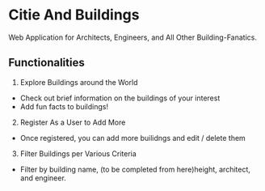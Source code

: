 # Citie And Buildings
Web Application for Architects, Engineers, and All Other Building-Fanatics.

## Functionalities
1. Explore Buildings around the World
- Check out brief information on the buildings of your interest
- Add fun facts to buildings!

2. Register As a User to Add More
- Once registered, you can add more builidngs and edit / delete them

3. Filter Buildings per Various Criteria
- Filter by building name, (to be completed from here)height, architect, and engineer.